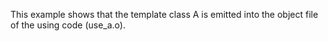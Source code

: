 This example shows that the template class A is emitted into the object
file of the using code (use_a.o).
